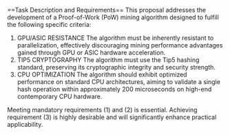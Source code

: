 ==Task Description and Requirements==
This proposal addresses the development of a Proof-of-Work (PoW) mining algorithm designed to fulfill the following specific criteria:
1.	GPU/ASIC RESISTANCE
The algorithm must be inherently resistant to parallelization, effectively discouraging mining performance advantages gained through GPU or ASIC hardware acceleration.
2.	TIP5 CRYPTOGRAPHY
The algorithm must use the Tip5 hashing standard, preserving its cryptographic integrity and security strength.
3.	CPU OPTIMIZATION
The algorithm should exhibit optimized performance on standard CPU architectures, aiming to validate a single hash operation within approximately 200 microseconds on high-end contemporary CPU hardware.

Meeting mandatory requirements (1) and (2) is essential. Achieving requirement (3) is highly desirable and will significantly enhance practical applicability.
